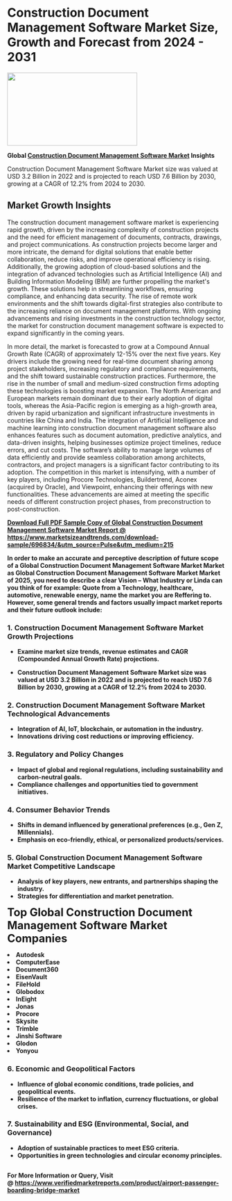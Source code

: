 <H1>Construction Document Management Software Market Size, Growth and Forecast from 2024 - 2031</H1><img class="aligncenter size-medium wp-image-584254" src="https://thirdeyenews.in/wp-content/uploads/2024/09/Global-Market-Research-300x168.jpeg" alt="" width="300" height="168" /><p><strong>Global&nbsp;<a href="https://www.marketsizeandtrends.com/download-sample/696834/&amp;utm_source=Pulse&amp;utm_medium=215">Construction Document Management Software Market</a> Insights</strong></p><p>Construction Document Management Software Market size was valued at USD 3.2 Billion in 2022 and is projected to reach USD 7.6 Billion by 2030, growing at a CAGR of 12.2% from 2024 to 2030.</p><p><h2>Market Growth Insights</h2> <p>The construction document management software market is experiencing rapid growth, driven by the increasing complexity of construction projects and the need for efficient management of documents, contracts, drawings, and project communications. As construction projects become larger and more intricate, the demand for digital solutions that enable better collaboration, reduce risks, and improve operational efficiency is rising. Additionally, the growing adoption of cloud-based solutions and the integration of advanced technologies such as Artificial Intelligence (AI) and Building Information Modeling (BIM) are further propelling the market's growth. These solutions help in streamlining workflows, ensuring compliance, and enhancing data security. The rise of remote work environments and the shift towards digital-first strategies also contribute to the increasing reliance on document management platforms. With ongoing advancements and rising investments in the construction technology sector, the market for construction document management software is expected to expand significantly in the coming years.</p> <p><strong><a href="#"></a></strong></p> <p>In more detail, the market is forecasted to grow at a Compound Annual Growth Rate (CAGR) of approximately 12-15% over the next five years. Key drivers include the growing need for real-time document sharing among project stakeholders, increasing regulatory and compliance requirements, and the shift toward sustainable construction practices. Furthermore, the rise in the number of small and medium-sized construction firms adopting these technologies is boosting market expansion. The North American and European markets remain dominant due to their early adoption of digital tools, whereas the Asia-Pacific region is emerging as a high-growth area, driven by rapid urbanization and significant infrastructure investments in countries like China and India. The integration of Artificial Intelligence and machine learning into construction document management software also enhances features such as document automation, predictive analytics, and data-driven insights, helping businesses optimize project timelines, reduce errors, and cut costs. The software’s ability to manage large volumes of data efficiently and provide seamless collaboration among architects, contractors, and project managers is a significant factor contributing to its adoption. The competition in this market is intensifying, with a number of key players, including Procore Technologies, Buildertrend, Aconex (acquired by Oracle), and Viewpoint, enhancing their offerings with new functionalities. These advancements are aimed at meeting the specific needs of different construction project phases, from preconstruction to post-construction. <p><strong><a href="#"></p><p><span class=""><strong>Download Full PDF Sample Copy of Global Construction Document Management Software Market Report</strong> @ <a href="https://www.marketsizeandtrends.com/download-sample/696834/&amp;utm_source=Pulse&amp;utm_medium=215" target="_blank">https://www.marketsizeandtrends.com/download-sample/696834/&amp;utm_source=Pulse&amp;utm_medium=215</a></span></p><p>In order to make an accurate and perceptive description of future scope of a Global&nbsp;Construction Document Management Software Market Market as Global&nbsp;Construction Document Management Software Market Market of 2025, you need to describe a clear Vision &ndash; What Industry or Linda can you think of for example: Quote from a Technology, healthcare, automotive, renewable energy, name the market you are Reffering to. However, some general trends and factors usually impact market reports and their future outlook include:</p><h3>1.&nbsp;<strong>Construction Document Management Software Market Growth Projections</strong></h3><ul><li>Examine market size trends, revenue estimates and CAGR (Compounded Annual Growth Rate) projections.</li><li><p>Construction Document Management Software Market size was valued at USD 3.2 Billion in 2022 and is projected to reach USD 7.6 Billion by 2030, growing at a CAGR of 12.2% from 2024 to 2030.</p></li></ul><h3>2.&nbsp;<strong>Construction Document Management Software Market Technological Advancements</strong></h3><ul><li>Integration of AI, IoT, blockchain, or automation in the industry.</li><li>Innovations driving cost reductions or improving efficiency.</li></ul><h3>3.&nbsp;<strong>Regulatory and Policy Changes</strong></h3><ul><li>Impact of global and regional regulations, including sustainability and carbon-neutral goals.</li><li>Compliance challenges and opportunities tied to government initiatives.</li></ul><h3>4.&nbsp;<strong>Consumer Behavior Trends</strong></h3><ul><li>Shifts in demand influenced by generational preferences (e.g., Gen Z, Millennials).</li><li>Emphasis on eco-friendly, ethical, or personalized products/services.</li></ul><h3>5.&nbsp;<strong>Global Construction Document Management Software Market Competitive Landscape</strong></h3><ul><li>Analysis of key players, new entrants, and partnerships shaping the industry.</li><li>Strategies for differentiation and market penetration.</li></ul><p data-pm-slice="1 1 []"><span style="color: inherit; font-family: inherit; font-size: 25px;">Top Global Construction Document Management Software Market Companies</span></p><div class="" data-test-id=""><p><li>Autodesk</li><li> ComputerEase</li><li> Document360</li><li> EisenVault</li><li> FileHold</li><li> Globodox</li><li> InEight</li><li> Jonas</li><li> Procore</li><li> Skysite</li><li> Trimble</li><li> Jinshi Software</li><li> Glodon</li><li> Yonyou</li></p></div><h3>6.&nbsp;<strong>Economic and Geopolitical Factors</strong></h3><ul><li>Influence of global economic conditions, trade policies, and geopolitical events.</li><li>Resilience of the market to inflation, currency fluctuations, or global crises.</li></ul><h3>7.&nbsp;<strong>Sustainability and ESG (Environmental, Social, and Governance)</strong></h3><ul><li>Adoption of sustainable practices to meet ESG criteria.</li><li>Opportunities in green technologies and circular economy principles.</li></ul><h2><strong style="font-size: 14px;">For More Information or Query, Visit @&nbsp;</strong><a style="background-color: #ffffff; font-size: 14px;" href="https://www.marketsizeandtrends.com/report/construction-document-management-software-market/" target="_blank">https://www.verifiedmarketreports.com/product/airport-passenger-boarding-bridge-market</a></h2>
